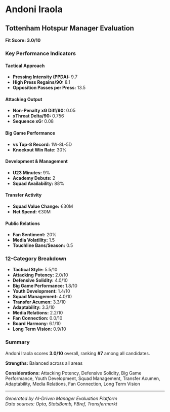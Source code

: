 # Andoni Iraola
## Tottenham Hotspur Manager Evaluation

**Fit Score: 3.0/10**

### Key Performance Indicators

#### Tactical Approach
- **Pressing Intensity (PPDA):** 9.7
- **High Press Regains/90:** 8.1
- **Opposition Passes per Press:** 13.5

#### Attacking Output  
- **Non-Penalty xG Diff/90:** 0.05
- **xThreat Delta/90:** 0.756
- **Sequence xG:** 0.08

#### Big Game Performance
- **vs Top-8 Record:** 1W-8L-5D
- **Knockout Win Rate:** 30%

#### Development & Management
- **U23 Minutes:** 9%
- **Academy Debuts:** 2
- **Squad Availability:** 88%

#### Transfer Activity
- **Squad Value Change:** €30M
- **Net Spend:** €30M

#### Public Relations
- **Fan Sentiment:** 20%
- **Media Volatility:** 1.5
- **Touchline Bans/Season:** 0.5

### 12-Category Breakdown

- **Tactical Style:** 5.5/10
- **Attacking Potency:** 2.0/10
- **Defensive Solidity:** 4.0/10
- **Big Game Performance:** 1.8/10
- **Youth Development:** 1.4/10
- **Squad Management:** 4.0/10
- **Transfer Acumen:** 3.3/10
- **Adaptability:** 3.3/10
- **Media Relations:** 2.2/10
- **Fan Connection:** 0.0/10
- **Board Harmony:** 6.1/10
- **Long Term Vision:** 0.9/10


### Summary

Andoni Iraola scores **3.0/10** overall, ranking **#7** among all candidates.

**Strengths:** Balanced across all areas

**Considerations:** Attacking Potency, Defensive Solidity, Big Game Performance, Youth Development, Squad Management, Transfer Acumen, Adaptability, Media Relations, Fan Connection, Long Term Vision

---
*Generated by AI-Driven Manager Evaluation Platform*  
*Data sources: Opta, StatsBomb, FBref, Transfermarkt*
